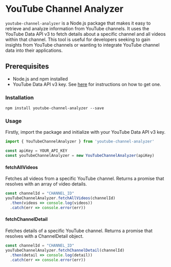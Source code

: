 # YouTube Channel Analyzer

`youtube-channel-analyzer` is a Node.js package that makes it easy to retrieve and analyze information from YouTube channels. It uses the YouTube Data API v3 to fetch details about a specific channel and all videos within that channel. This tool is useful for developers seeking to gain insights from YouTube channels or wanting to integrate YouTube channel data into their applications.

## Prerequisites
- Node.js and npm installed
- YouTube Data API v3 key. See [here](https://developers.google.com/youtube/registering_an_application) for instructions on how to get one.

### Installation

```shell
npm install youtube-channel-analyzer --save
```

### Usage

Firstly, import the package and initialize with your YouTube Data API v3 key.

```javascript
import { YouTubeChannelAnalyzer } from 'youtube-channel-analyzer'

const apiKey = YOUR_API_KEY
const youTubeChannelAnalyzer = new YouTubeChannelAnalyzer(apiKey)
```

#### fetchAllVideos
Fetches all videos from a specific YouTube channel. Returns a promise that resolves with an array of video details.
```typescript
const channelId = "CHANNEL_ID"
youTubeChannelAnalyzer.fetchAllVideos(channelId)
  .then(videos => console.log(videos))
  .catch(err => console.error(err))
```

#### fetchChannelDetail
Fetches details of a specific YouTube channel. Returns a promise that resolves with a ChannelDetail object.
```typescript
const channelId = "CHANNEL_ID"
youTubeChannelAnalyzer.fetchChannelDetail(channelId)
  .then(detail => console.log(detail))
  .catch(err => console.error(err))
```



